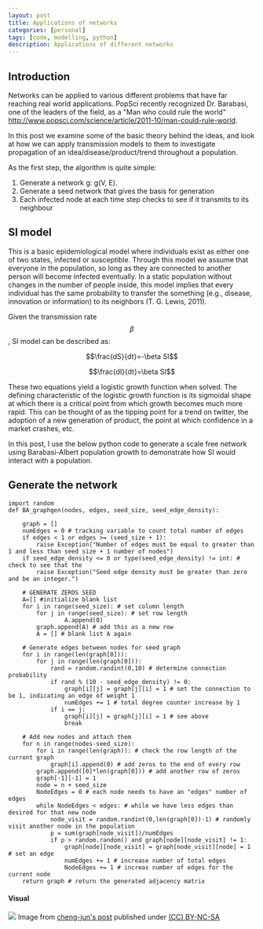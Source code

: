 ```yaml
---
layout: post
title: Applications of networks
categories: [personal]
tags: [code, modelling, python]
description: Applications of different networks
---
```


## Introduction

Networks can be applied to various different problems that have far reaching real world applications. PopSci recently recognized Dr. Barabasi, one of the leaders of the field, as a "Man who could rule the world" http://www.popsci.com/science/article/2011-10/man-could-rule-world.

In this post we examine some of the basic theory behind the ideas, and look at how we can apply transmission models to them to investigate propagation of an idea/disease/product/trend throughout a population.

As the first step, the algorithm is quite simple:

1. Generate a network g: g(V, E).
2. Generate a seed network that gives the basis for generation
3. Each infected node at each time step checks to see if it transmits to its neighbour


## SI model

This is a basic epidemiological model where individuals exist as either one of two states, infected or susceptible. Through this model we assume that everyone in the population, so long as they are connected to another person will become infected eventually. In a static population without changes in the number of people inside, this model implies that every individual has the same probability to transfer the something (e.g., disease, innovation or information) to its neighbors (T. G. Lewis, 2011).

Given the transmission rate $$\beta$$, SI model can be described as:

$$\frac{dS}{dt}=-\beta SI$$

$$\frac{dI}{dt}=\beta SI$$

These two equations yield a logistic growth function when solved. The defining characteristic of the logistic growth function is its sigmoidal shape at which there is a critical point from which growth becomes much more rapid. This can be thought of as the tipping point for a trend on twitter, the adoption of a new generation of product, the point at which confidence in a market crashes, etc.

In this post, I use the below python code to generate a scale free network using Barabasi-Albert population growth to demonstrate how SI would interact with a population.

## Generate the network

	import random
	def BA_graphgen(nodes, edges, seed_size, seed_edge_density):

        graph = []
        numEdges = 0 # tracking variable to count total number of edges
        if edges < 1 or edges >= (seed_size + 1):
            raise Exception("Number of edges must be equal to greater than 1 and less than seed size + 1 number of nodes")
        if seed_edge_density <= 0 or type(seed_edge_density) != int: # check to see that the
            raise Exception("Seed edge density must be greater than zero and be an integer.")

        # GENERATE ZEROS SEED
        A=[] #initialize blank list
        for i in range(seed_size): # set column length
            for j in range(seed_size): # set row length
                    A.append(0) 
            graph.append(A) # add this as a new row
            A = [] # blank list A again

        # Generate edges between nodes for seed graph
        for i in range(len(graph[0])): 
            for j in range(len(graph[0])): 
                rand = random.randint(0,10) # determine connection probability
                if rand % (10 - seed_edge_density) != 0: 
                    graph[i][j] = graph[j][i] = 1 # set the connection to be 1, indicating an edge of weight 1
                    numEdges += 1 # total degree counter increase by 1
                if i == j: 
                    graph[i][j] = graph[j][i] = 1 # see above
                    break

        # Add new nodes and attach them
        for n in range(nodes-seed_size): 
            for i in range(len(graph)): # check the row length of the current graph
                graph[i].append(0) # add zeros to the end of every row
            graph.append([0]*len(graph[0])) # add another row of zeros
            graph[-1][-1] = 1 
            node = n + seed_size 
            NodeEdges = 0 # each node needs to have an "edges" number of edges
            while NodeEdges < edges: # while we have less edges than desired for that new node
                node_visit = random.randint(0,len(graph[0])-1) # randomly visit another node in the population
                p = sum(graph[node_visit])/numEdges
                if p > random.random() and graph[node][node_visit] != 1: 
                    graph[node][node_visit] = graph[node_visit][node] = 1 # set an edge
                    numEdges += 1 # increase number of total edges
                    NodeEdges += 1 # increas number of edges for the current node
        return graph # return the generated adjacency matrix

#### Visual
![](http://farm4.staticflickr.com/3672/12848749413_7f9da8b8c7_o.gif)
Image from [cheng-jun's post](http://chengjun.github.io/en/2014/03/simulate-network-diffusion-with-R/) published under [(CC) BY-NC-SA](http://creativecommons.org/licenses/by-nc-sa/3.0/)